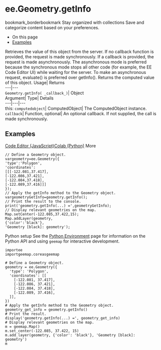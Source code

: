  
#  ee.Geometry.getInfo 
bookmark_borderbookmark Stay organized with collections  Save and categorize content based on your preferences. 
  * On this page
  * [Examples](https://developers.google.com/earth-engine/apidocs/ee-geometry-getinfo#examples)


Retrieves the value of this object from the server. 
If no callback function is provided, the request is made synchronously. If a callback is provided, the request is made asynchronously.
The asynchronous mode is preferred because the synchronous mode stops all other code (for example, the EE Code Editor UI) while waiting for the server. To make an asynchronous request, evaluate() is preferred over getInfo().
Returns the computed value of this object.
Usage| Returns  
---|---  
`Geometry.getInfo( _callback_)`| Object  
Argument| Type| Details  
---|---|---  
this: `computedobject`| ComputedObject| The ComputedObject instance.  
`callback`| Function, optional| An optional callback. If not supplied, the call is made synchronously.  
## Examples
[Code Editor (JavaScript)](https://developers.google.com/earth-engine/apidocs/ee-geometry-getinfo#code-editor-javascript-sample)[Colab (Python)](https://developers.google.com/earth-engine/apidocs/ee-geometry-getinfo#colab-python-sample) More
```
// Define a Geometry object.
vargeometry=ee.Geometry({
'type':'Polygon',
'coordinates':
[[[-122.081,37.417],
[-122.086,37.421],
[-122.084,37.418],
[-122.089,37.416]]]
});
// Apply the getInfo method to the Geometry object.
vargeometryGetInfo=geometry.getInfo();
// Print the result to the console.
print('geometry.getInfo(...) =',geometryGetInfo);
// Display relevant geometries on the map.
Map.setCenter(-122.085,37.422,15);
Map.addLayer(geometry,
{'color':'black'},
'Geometry [black]: geometry');
```
Python setup
See the [ Python Environment](https://developers.google.com/earth-engine/guides/python_install) page for information on the Python API and using `geemap` for interactive development.
```
importee
importgeemap.coreasgeemap
```
```
# Define a Geometry object.
geometry = ee.Geometry({
  'type': 'Polygon',
  'coordinates': [[
    [-122.081, 37.417],
    [-122.086, 37.421],
    [-122.084, 37.418],
    [-122.089, 37.416],
  ]],
})
# Apply the getInfo method to the Geometry object.
geometry_get_info = geometry.getInfo()
# Print the result.
display('geometry.getInfo(...) =', geometry_get_info)
# Display relevant geometries on the map.
m = geemap.Map()
m.set_center(-122.085, 37.422, 15)
m.add_layer(geometry, {'color': 'black'}, 'Geometry [black]: geometry')
m
```

